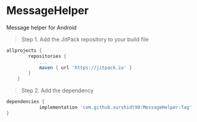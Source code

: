# MessageHelper
Message helper for Android


> Step 1. Add the JitPack repository to your build file
```gradle
allprojects {
		repositories {
			...
			maven { url 'https://jitpack.io' }
		}
	}
```

> Step 2. Add the dependency
```gradle
dependencies {
	        implementation 'com.github.xurshidt90:MessageHelper:Tag'
}
```
